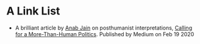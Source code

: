 # A Link List 

* A brilliant article by [Anab Jain](https://superflux.in/index.php/team/anab/#) on posthumanist interpretations, [Calling for a More-Than-Human Politics](https://medium.com/@anabjain/calling-for-a-more-than-human-politics-f558b57983e6). Published by Medium on Feb 19 2020
